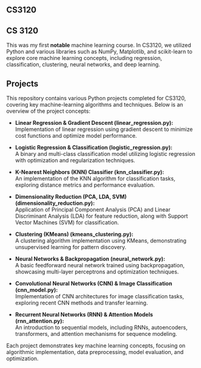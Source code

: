 ## **CS3120**
## **CS 3120**

This was my first **notable** machine learning course. In CS3120, we utilized Python and various libraries such as NumPy, Matplotlib, and scikit-learn to explore core machine learning concepts, including regression, classification, clustering, neural networks, and deep learning.

## **Projects**

This repository contains various Python projects completed for CS3120, covering key machine-learning algorithms and techniques. Below is an overview of the project concepts:

- **Linear Regression & Gradient Descent (linear_regression.py):**  
  Implementation of linear regression using gradient descent to minimize cost functions and optimize model performance.

- **Logistic Regression & Classification (logistic_regression.py):**  
  A binary and multi-class classification model utilizing logistic regression with optimization and regularization techniques.

- **K-Nearest Neighbors (KNN) Classifier (knn_classifier.py):**  
  An implementation of the KNN algorithm for classification tasks, exploring distance metrics and performance evaluation.

- **Dimensionality Reduction (PCA, LDA, SVM) (dimensionality_reduction.py):**  
  Application of Principal Component Analysis (PCA) and Linear Discriminant Analysis (LDA) for feature reduction, along with Support Vector Machines (SVM) for classification.

- **Clustering (KMeans) (kmeans_clustering.py):**  
  A clustering algorithm implementation using KMeans, demonstrating unsupervised learning for pattern discovery.

- **Neural Networks & Backpropagation (neural_network.py):**  
  A basic feedforward neural network trained using backpropagation, showcasing multi-layer perceptrons and optimization techniques.

- **Convolutional Neural Networks (CNN) & Image Classification (cnn_model.py):**  
  Implementation of CNN architectures for image classification tasks, exploring recent CNN methods and transfer learning.

- **Recurrent Neural Networks (RNN) & Attention Models (rnn_attention.py):**  
  An introduction to sequential models, including RNNs, autoencoders, transformers, and attention mechanisms for sequence modeling.

Each project demonstrates key machine learning concepts, focusing on algorithmic implementation, data preprocessing, model evaluation, and optimization.
